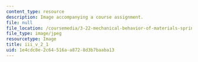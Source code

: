 ```yaml
---
content_type: resource
description: Image accompanying a course assignment.
file: null
file_location: /coursemedia/3-22-mechanical-behavior-of-materials-spring-2008/1e4cdc8e2c64516aa8728d3b7baaba13_iii_v_2_1.jpg
file_type: image/jpeg
resourcetype: Image
title: iii_v_2_1
uid: 1e4cdc8e-2c64-516a-a872-8d3b7baaba13
---
```

